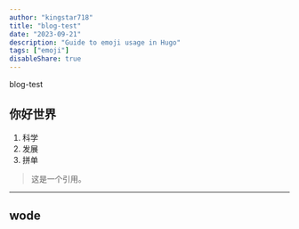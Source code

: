 ```yaml
---
author: "kingstar718"
title: "blog-test"
date: "2023-09-21"
description: "Guide to emoji usage in Hugo"
tags: ["emoji"]
disableShare: true
---
```


blog-test

## 你好世界

1. 科学
2. 发展
3. 拼单

> 这是一个引用。

---

## wode 

